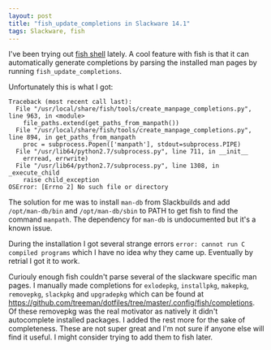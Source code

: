 ```yaml
---
layout: post
title: "fish_update_completions in Slackware 14.1"
tags: Slackware, fish
---
```


I've been trying out [fish shell][] lately. A cool feature with fish is that it can automatically generate completions by parsing the installed man pages by running `fish_update_completions`.

Unfortunately this is what I got:

```
Traceback (most recent call last):
  File "/usr/local/share/fish/tools/create_manpage_completions.py", line 963, in <module>
    file_paths.extend(get_paths_from_manpath())
  File "/usr/local/share/fish/tools/create_manpage_completions.py", line 894, in get_paths_from_manpath
    proc = subprocess.Popen(['manpath'], stdout=subprocess.PIPE)
  File "/usr/lib64/python2.7/subprocess.py", line 711, in __init__
    errread, errwrite)
  File "/usr/lib64/python2.7/subprocess.py", line 1308, in _execute_child
    raise child_exception
OSError: [Errno 2] No such file or directory
```

The solution for me was to install `man-db` from Slackbuilds and add `/opt/man-db/bin` and `/opt/man-db/sbin` to PATH to get fish to find the command `manpath`. The dependency for `man-db` is undocumented but it's a known issue.

During the installation I got several strange errors `error: cannot run C compiled programs` which I have no idea why they came up. Eventually by retrial I got it to work.

Curiouly enough fish couldn't parse several of the slackware specific man pages. I manually made completions for `exlodepkg`, `installpkg`, `makepkg`, `removepkg`, `slackpkg` and `upgradepkg` which can be found at <https://github.com/treeman/dotfiles/tree/master/.config/fish/completions>. Of these removepkg was the real motivator as natively it didn't autocomplete installed packages. I added the rest more for the sake of completeness. These are not super great and I'm not sure if anyone else will find it useful. I might consider trying to add them to fish later.

[fish shell]: http://fishshell.com "fish shell"

